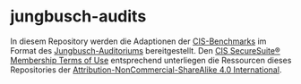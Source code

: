 # jungbusch-audits

In diesem Repository werden die Adaptionen der [CIS-Benchmarks](https://downloads.cisecurity.org/#/) im Format des [Jungbusch-Auditoriums](https://github.com/Jungbusch-Softwareschmiede/jungbusch-auditorium) bereitgestellt. Den [CIS SecureSuite® Membership Terms of Use](https://www.cisecurity.org/cis-securesuite/cis-securesuite-membership-terms-of-use/) entsprechend unterliegen die Ressourcen dieses Repositories der [Attribution-NonCommercial-ShareAlike 4.0 International](https://creativecommons.org/licenses/by-nc-sa/4.0/legalcode).